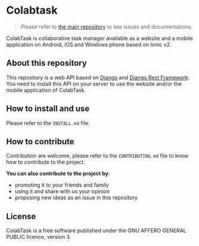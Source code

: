 # Colabtask

> Please refer to [the main repository](https://github.com/RignonNoel/ionic-tasklist/) to see issues and documentations.

ColabTask is collaborative task manager available
as a website and a mobile application on Android,
iOS and Windows phone based on Ionic v2.

## About this repository
This repository is a web API based on [Django](https://www.djangoproject.com/) and [Django Rest Framework](http://www.django-rest-framework.org/). You need to install this API on your server to use the website and/or the mobile application of ColabTask.

## How to install and use

Please refer to the `INSTALL.md` file.

## How to contribute

Contribution are welcome, please refer to the `CONTRIBUTING.md` file to know how to contribute to the project.

**You can also contribute to the project by**:
 - promoting it to your friends and family
 - using it and share with us your opinion
 - proposing new ideas as an issue in this repository

## License

ColabTask is a free software published under the GNU AFFERO GENERAL PUBLIC licence, version 3.
